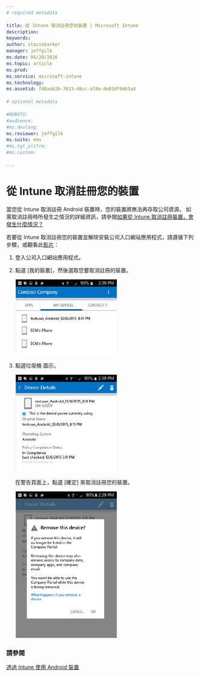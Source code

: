 ```yaml
---
# required metadata

title: 從 Intune 取消註冊您的裝置 | Microsoft Intune
description:
keywords:
author: staciebarker
manager: jeffgilb
ms.date: 04/28/2016
ms.topic: article
ms.prod:
ms.service: microsoft-intune
ms.technology:
ms.assetid: f40aab26-7613-48cc-a74e-de83df9465a4

# optional metadata

#ROBOTS:
#audience:
#ms.devlang:
ms.reviewer: jeffgilb
ms.suite: ems
#ms.tgt_pltfrm:
#ms.custom:

---
```



# 從 Intune 取消註冊您的裝置

當您從 Intune 取消註冊 Android 裝置時，您的裝置將無法再存取公司資源。  如需取消註冊時所發生之情況的詳細資訊，請參閱[如果從 Intune 取消註冊裝置，會發生什麼情況？](what-happens-if-you-unenroll-your-device-from-intune-android.md)

若要從 Intune 取消註冊您的裝置並解除安裝公司入口網站應用程式，請遵循下列步驟，或觀看此[影片](http://aka.ms/gyq2du)：

1.  登入公司入口網站應用程式。

2.  點選 [我的裝置]，然後選取您要取消註冊的裝置。

    ![android-company-portal-unenroll-choose-device](./media/andr-1-my-devices-choose.png)

3.  點選垃圾桶 圖示。

    ![android-company-portal-unenroll-tap-trash](./media/andr-2-tap-trashcan.png)

    在警告頁面上，點選 [確定] 來取消註冊您的裝置。

    ![android-company-portal-unenroll-warning](./media/andr-3-warning-about-remove.png)


### 請參閱
[透過 Intune 使用 Android 裝置](using-your-android-device-with-intune.md)

<!--HONumber=May16_HO2-->


